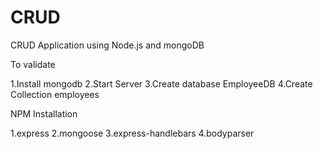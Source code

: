 # CRUD
CRUD Application using Node.js and mongoDB

To validate
 
1.Install mongodb
2.Start Server
3.Create database EmployeeDB
4.Create Collection employees

NPM Installation

1.express 
2.mongoose 
3.express-handlebars 
4.bodyparser
